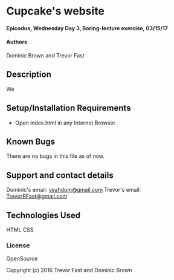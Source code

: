 # Cupcake's website

#### Epicodus, Wednesday Day 3, Boring-lecture exercise, 03/15/17

#### Authors

Dominic Brown and Trevor Fast

## Description

We

## Setup/Installation Requirements

* Open index.html in any Internet Browser

## Known Bugs

There are no bugs in this file as of now.

## Support and contact details

Dominic's email: yeahdom@gmail.com
Trevor's email: TrevorRFast@gmail.com

## Technologies Used

HTML
CSS

### License

OpenSource

Copyright (c) 2016 Trevor Fast and Dominic Brown
